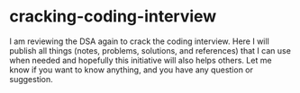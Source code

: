 # cracking-coding-interview
I am reviewing the DSA again to crack the coding interview. Here I will publish all things (notes, problems, solutions, and references) that I can use when needed and hopefully this initiative will also helps others. Let me know if you want to know anything, and you have any question or suggestion.
